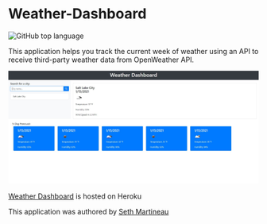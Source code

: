 # Weather-Dashboard

![GitHub top language](https://img.shields.io/github/languages/top/slothings/weather-dashboard)

This application helps you track the current week of weather using an API to receive third-party weather data from OpenWeather API.

![Application landing page](/weatherDashboardSS.JPG)

[Weather Dashboard](https://slothings.github.io/weather-dashboard/) is hosted on Heroku

This application was authored by [Seth Martineau](https://github.com/slothings)